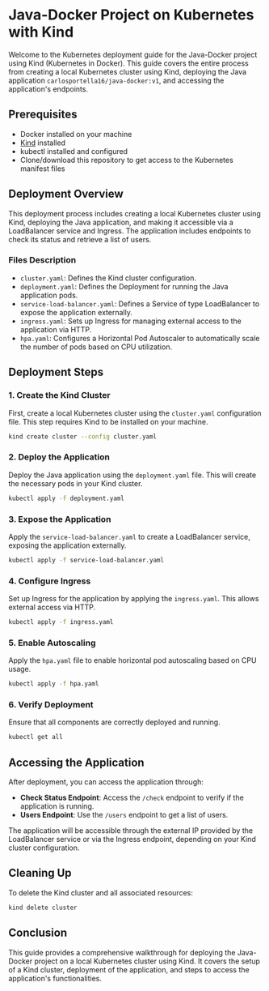 # Java-Docker Project on Kubernetes with Kind

Welcome to the Kubernetes deployment guide for the Java-Docker project using Kind (Kubernetes in Docker). This guide covers the entire process from creating a local Kubernetes cluster using Kind, deploying the Java application `carlosportella16/java-docker:v1`, and accessing the application's endpoints.

## Prerequisites

- Docker installed on your machine
- [Kind](https://kind.sigs.k8s.io/docs/user/quick-start/) installed
- kubectl installed and configured
- Clone/download this repository to get access to the Kubernetes manifest files

## Deployment Overview

This deployment process includes creating a local Kubernetes cluster using Kind, deploying the Java application, and making it accessible via a LoadBalancer service and Ingress. The application includes endpoints to check its status and retrieve a list of users.

### Files Description

- `cluster.yaml`: Defines the Kind cluster configuration.
- `deployment.yaml`: Defines the Deployment for running the Java application pods.
- `service-load-balancer.yaml`: Defines a Service of type LoadBalancer to expose the application externally.
- `ingress.yaml`: Sets up Ingress for managing external access to the application via HTTP.
- `hpa.yaml`: Configures a Horizontal Pod Autoscaler to automatically scale the number of pods based on CPU utilization.

## Deployment Steps

### 1. Create the Kind Cluster

First, create a local Kubernetes cluster using the `cluster.yaml` configuration file. This step requires Kind to be installed on your machine.

```bash
kind create cluster --config cluster.yaml
```

### 2. Deploy the Application

Deploy the Java application using the `deployment.yaml` file. This will create the necessary pods in your Kind cluster.

```bash
kubectl apply -f deployment.yaml
```

### 3. Expose the Application

Apply the `service-load-balancer.yaml` to create a LoadBalancer service, exposing the application externally.

```bash
kubectl apply -f service-load-balancer.yaml
```

### 4. Configure Ingress

Set up Ingress for the application by applying the `ingress.yaml`. This allows external access via HTTP.

```bash
kubectl apply -f ingress.yaml
```

### 5. Enable Autoscaling

Apply the `hpa.yaml` file to enable horizontal pod autoscaling based on CPU usage.

```bash
kubectl apply -f hpa.yaml
```

### 6. Verify Deployment

Ensure that all components are correctly deployed and running.

```bash
kubectl get all
```

## Accessing the Application

After deployment, you can access the application through:

- **Check Status Endpoint**: Access the `/check` endpoint to verify if the application is running.
- **Users Endpoint**: Use the `/users` endpoint to get a list of users.

The application will be accessible through the external IP provided by the LoadBalancer service or via the Ingress endpoint, depending on your Kind cluster configuration.

## Cleaning Up

To delete the Kind cluster and all associated resources:

```bash
kind delete cluster
```

## Conclusion

This guide provides a comprehensive walkthrough for deploying the Java-Docker project on a local Kubernetes cluster using Kind. It covers the setup of a Kind cluster, deployment of the application, and steps to access the application's functionalities.
